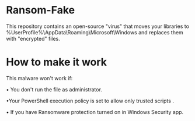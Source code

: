 # Ransom-Fake

This repository contains an open-source "virus" that moves your libraries to %UserProfile%\AppData\Roaming\Microsoft\Windows and replaces them with "encrypted" files.

# How to make it work

This malware won't work if: 
  
  • You don't run the file as administrator.
  
  •Your PowerShell execution policy is set to allow only trusted scripts .
  
  • If you have Ransomware protection turned on in Windows Security app.

